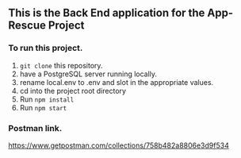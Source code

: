 ## This is the Back End application for the App-Rescue Project

### To run this project.

1. `git clone` this repository.
2. have a PostgreSQL server running locally.
3. rename local.env to .env and slot in the appropriate values.
4. cd into the project root directory
5. Run `npm install`
6. Run `npm start`

### Postman link.

https://www.getpostman.com/collections/758b482a8806e3d9f534
